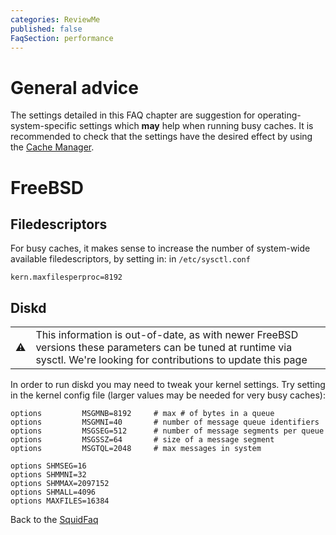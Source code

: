```yaml
---
categories: ReviewMe
published: false
FaqSection: performance
---
```

# General advice

The settings detailed in this FAQ chapter are suggestion for
operating-system-specific settings which **may** help when running busy
caches. It is recommended to check that the settings have the desired
effect by using the [Cache
Manager](/SquidFaq/CacheManager).

# FreeBSD

## Filedescriptors

For busy caches, it makes sense to increase the number of system-wide
available filedescriptors, by setting in: in `/etc/sysctl.conf`

    kern.maxfilesperproc=8192

## Diskd

|                                                                      |                                                                                                                                                                          |
| -------------------------------------------------------------------- | ------------------------------------------------------------------------------------------------------------------------------------------------------------------------ |
| :warning: | This information is out-of-date, as with newer FreeBSD versions these parameters can be tuned at runtime via sysctl. We're looking for contributions to update this page |

In order to run diskd you may need to tweak your kernel settings. Try
setting in the kernel config file (larger values may be needed for very
busy caches):

    options         MSGMNB=8192     # max # of bytes in a queue
    options         MSGMNI=40       # number of message queue identifiers
    options         MSGSEG=512      # number of message segments per queue
    options         MSGSSZ=64       # size of a message segment
    options         MSGTQL=2048     # max messages in system
    
    options SHMSEG=16
    options SHMMNI=32
    options SHMMAX=2097152
    options SHMALL=4096
    options MAXFILES=16384

Back to the
[SquidFaq](/SquidFaq)
